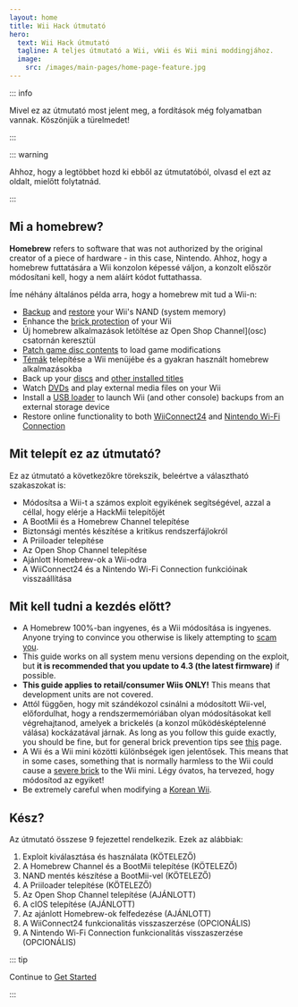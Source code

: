 ```yaml
---
layout: home
title: Wii Hack útmutató
hero:
  text: Wii Hack útmutató
  tagline: A teljes útmutató a Wii, vWii és Wii mini moddingjához.
  image:
    src: /images/main-pages/home-page-feature.jpg
---
```


::: info

Mivel ez az útmutató most jelent meg, a fordítások még folyamatban vannak. Köszönjük a türelmedet!

:::

::: warning

Ahhoz, hogy a legtöbbet hozd ki ebből az útmutatóból, olvasd el ezt az oldalt, mielőtt folytatnád.

:::

## Mi a homebrew?

**Homebrew** refers to software that was not authorized by the original creator of a piece of hardware - in this case, Nintendo. Ahhoz, hogy a homebrew futtatására a Wii konzolon képessé váljon, a konzolt először módosítani kell, hogy a nem aláírt kódot futtathassa.

Íme néhány általános példa arra, hogy a homebrew mit tud a Wii-n:

- [Backup](bootmii) and [restore](bootmiirecover) your Wii's NAND (system memory)
- Enhance the [brick protection](priiloader) of your Wii
- Új homebrew alkalmazások letöltése az Open Shop Channel](osc) csatornán keresztül
- [Patch game disc contents](https://wiki.hacks.guide/wiki/Wii:Riivolution) to load game modifications
- [Témák](themes) telepítése a Wii menüjébe és a gyakran használt homebrew alkalmazásokba
- Back up your [discs](dump-games) and [other installed titles](dump-wads)
- Watch [DVDs](recommended-homebrew#entertainment) and play external media files on your Wii
- Install a [USB loader](wii-loaders) to launch Wii (and other console) backups from an external storage device
- Restore online functionality to both [WiiConnect24](wiiconnect24) and [Nintendo Wi-Fi Connection](wiimmfi)

## Mit telepít ez az útmutató?

Ez az útmutató a következőkre törekszik, beleértve a választható szakaszokat is:

- Módosítsa a Wii-t a számos exploit egyikének segítségével, azzal a céllal, hogy elérje a HackMii telepítőjét
- A BootMii és a Homebrew Channel telepítése
- Biztonsági mentés készítése a kritikus rendszerfájlokról
- A Priiloader telepítése
- Az Open Shop Channel telepítése
- Ajánlott Homebrew-ok a Wii-odra
- A WiiConnect24 és a Nintendo Wi-Fi Connection funkcióinak visszaállítása

## Mit kell tudni a kezdés előtt?

- A Homebrew 100%-ban ingyenes, és a Wii módosítása is ingyenes. Anyone trying to convince you otherwise is likely attempting to [scam you](https://hbc.hackmii.com/scam).
- This guide works on all system menu versions depending on the exploit, but **it is recommended that you update to 4.3 (the latest firmware)** if possible.
- **This guide applies to retail/consumer Wiis ONLY!** This means that development units are not covered.
- Attól függően, hogy mit szándékozol csinálni a módosított Wii-vel, előfordulhat, hogy a rendszermemóriában olyan módosításokat kell végrehajtanod, amelyek a brickelés (a konzol működésképtelenné válása) kockázatával járnak. As long as you follow this guide exactly, you should be fine, but for general brick prevention tips see [this](bricks#brick-prevention) page.
- A Wii és a Wii mini közötti különbségek igen jelentősek. This means that in some cases, something that is normally harmless to the Wii could cause a [severe brick](bricks#wi-fi-brick) to the Wii mini. Légy óvatos, ha tervezed, hogy módosítod az egyiket!
- Be extremely careful when modifying a [Korean Wii](bricks#koreankii-error-003-brick).

## Kész?

Az útmutató összese 9 fejezettel rendelkezik. Ezek az alábbiak:

1. Exploit kiválasztása és használata (KÖTELEZŐ)
2. A Homebrew Channel és a BootMii telepítése (KÖTELEZŐ)
3. NAND mentés készítése a BootMii-vel (KÖTELEZŐ)
4. A Priiloader telepítése (KÖTELEZŐ)
5. Az Open Shop Channel telepítése (AJÁNLOTT)
6. A cIOS telepítése (AJÁNLOTT)
7. Az ajánlott Homebrew-ok felfedezése (AJÁNLOTT)
8. A WiiConnect24 funkcionalitás visszaszerzése (OPCIONÁLIS)
9. A Nintendo Wi-Fi Connection funkcionalitás visszaszerzése (OPCIONÁLIS)

::: tip

Continue to [Get Started](get-started)

:::
